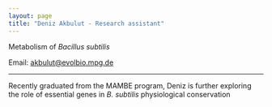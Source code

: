 ```yaml
---
layout: page
title: "Deniz Akbulut - Research assistant"
---
```

 

Metabolism of _Bacillus subtilis_

Email: akbulut@evolbio.mpg.de

---

Recently graduated from the MAMBE program, Deniz is further exploring the role of essential genes in _B. subtilis_ physiological conservation

